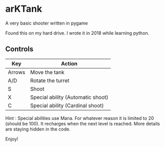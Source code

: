 # arKTank
A very basic shooter written in pygame

Found this on my hard drive. I wrote it in 2018 while learning python. 

## Controls

| Key           | Action             |
| ------------- | ------------------ |
| Arrows        | Move the tank      |
| A/D           | Rotate the turret  |
| S             | Shoot              |
| X             | Special ability (Automatic shoot) |
| C             | Special ability (Cardinal shoot)  |

Hint : Special abilities use Mana. For whatever reason it is limited to 20 (should be 100). It recharges when the next level is reached. More details are staying hidden in the code.

Enjoy!
